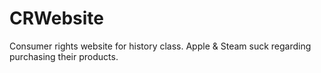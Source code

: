 # CRWebsite
Consumer rights website for history class.
Apple & Steam suck regarding purchasing their products.
